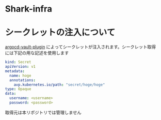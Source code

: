 # Shark-infra

# シークレットの注入について

[argocd-vault-plugin](https://argocd-vault-plugin.readthedocs.io/en/stable/) によってシークレットが注入されます。シークレット取得には下記の用な記述を使用します

```yaml
kind: Secret
apiVersion: v1
metadata:
  name: hoge
  annotations:
    avp.kubernetes.io/path: "secret/hoge/hoge"
type: Opaque
data:
  username: <username>
  password: <password>
```

取得元は本リポジトリでは管理しません